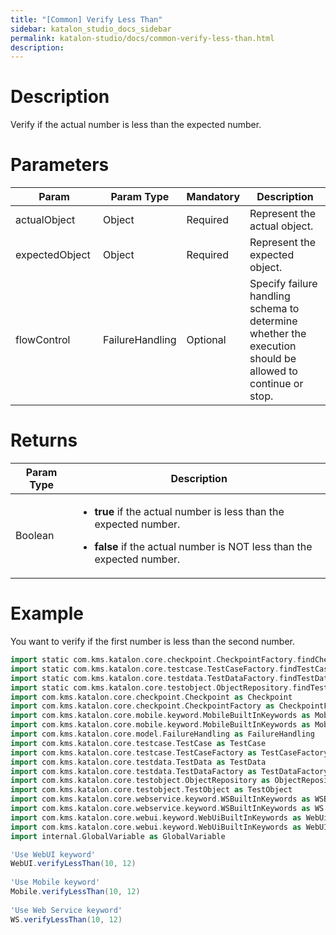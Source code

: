 ```yaml
---
title: "[Common] Verify Less Than" 
sidebar: katalon_studio_docs_sidebar
permalink: katalon-studio/docs/common-verify-less-than.html 
description: 
---
```

Description  
=============

Verify if the actual number is less than the expected number.

Parameters  
============

<table><thead><tr><th>Param</th><th>Param Type</th><th>Mandatory</th><th>Description</th></tr></thead><tbody><tr><td><span>actualObject&nbsp;</span></td><td><span>Object&nbsp;</span></td><td>Required</td><td><span>Represent the actual object.</span></td></tr><tr><td><span>expectedObject&nbsp;</span></td><td><span>Object&nbsp;</span></td><td>Required</td><td><span>Represent the expected object.</span></td></tr><tr><td><span>flowControl</span></td><td><span>FailureHandling</span></td><td>Optional</td><td><span>Spec</span><span>ify </span><a>failure handling</a><span> schema to determine whether the execution should be allowed to continue or stop.</span></td></tr></tbody></table>

Returns 
========

<table><thead><tr><th>Param Type</th><th>Description</th></tr></thead><tbody><tr><td><span>Boolean</span></td><td><ul><li><p><span><strong>true&nbsp;</strong>if the actual number is less than the expected number.</span></p></li><li><p><span><strong>false</strong>&nbsp;if the actual number is NOT less than the expected number.</span></p></li></ul></td></tr></tbody></table>

Example
=======

You want to verify if the first number is less than the second number.

```groovy
import static com.kms.katalon.core.checkpoint.CheckpointFactory.findCheckpoint
import static com.kms.katalon.core.testcase.TestCaseFactory.findTestCase
import static com.kms.katalon.core.testdata.TestDataFactory.findTestData
import static com.kms.katalon.core.testobject.ObjectRepository.findTestObject
import com.kms.katalon.core.checkpoint.Checkpoint as Checkpoint
import com.kms.katalon.core.checkpoint.CheckpointFactory as CheckpointFactory
import com.kms.katalon.core.mobile.keyword.MobileBuiltInKeywords as MobileBuiltInKeywords
import com.kms.katalon.core.mobile.keyword.MobileBuiltInKeywords as Mobile
import com.kms.katalon.core.model.FailureHandling as FailureHandling
import com.kms.katalon.core.testcase.TestCase as TestCase
import com.kms.katalon.core.testcase.TestCaseFactory as TestCaseFactory
import com.kms.katalon.core.testdata.TestData as TestData
import com.kms.katalon.core.testdata.TestDataFactory as TestDataFactory
import com.kms.katalon.core.testobject.ObjectRepository as ObjectRepository
import com.kms.katalon.core.testobject.TestObject as TestObject
import com.kms.katalon.core.webservice.keyword.WSBuiltInKeywords as WSBuiltInKeywords
import com.kms.katalon.core.webservice.keyword.WSBuiltInKeywords as WS
import com.kms.katalon.core.webui.keyword.WebUiBuiltInKeywords as WebUiBuiltInKeywords
import com.kms.katalon.core.webui.keyword.WebUiBuiltInKeywords as WebUI
import internal.GlobalVariable as GlobalVariable

'Use WebUI keyword'
WebUI.verifyLessThan(10, 12)
 
'Use Mobile keyword'
Mobile.verifyLessThan(10, 12)
 
'Use Web Service keyword'
WS.verifyLessThan(10, 12)
```